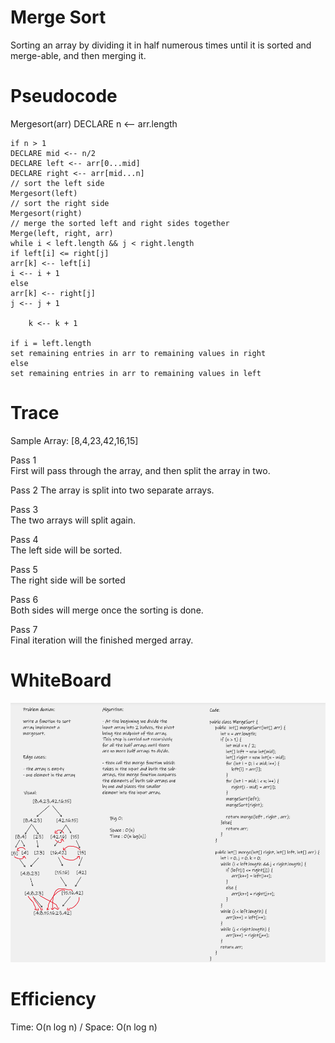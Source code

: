 # Merge Sort
Sorting an array by dividing it in half numerous times until it is sorted and merge-able, and then merging it.  

# Pseudocode
Mergesort(arr) DECLARE n <-- arr.length  

```
if n > 1
DECLARE mid <-- n/2
DECLARE left <-- arr[0...mid]
DECLARE right <-- arr[mid...n]
// sort the left side
Mergesort(left)
// sort the right side
Mergesort(right)
// merge the sorted left and right sides together
Merge(left, right, arr)
while i < left.length && j < right.length
if left[i] <= right[j]
arr[k] <-- left[i]
i <-- i + 1
else
arr[k] <-- right[j]
j <-- j + 1

    k <-- k + 1

if i = left.length
set remaining entries in arr to remaining values in right
else
set remaining entries in arr to remaining values in left
```

# Trace
Sample Array: [8,4,23,42,16,15]

Pass 1  
First will pass through the array, and then split the array in two.  

Pass 2
The array is split into two separate arrays.  

Pass 3  
The two arrays will split again.  

Pass 4  
The left side will be sorted.  

Pass 5  
The right side will be sorted  

Pass 6  
Both sides will merge once the sorting is done.  

Pass 7  
Final iteration will the finished merged array. 

# WhiteBoard  

![whiteboard](Challenge27.png)  

# Efficiency
Time: O(n log n) / Space: O(n log n)  

